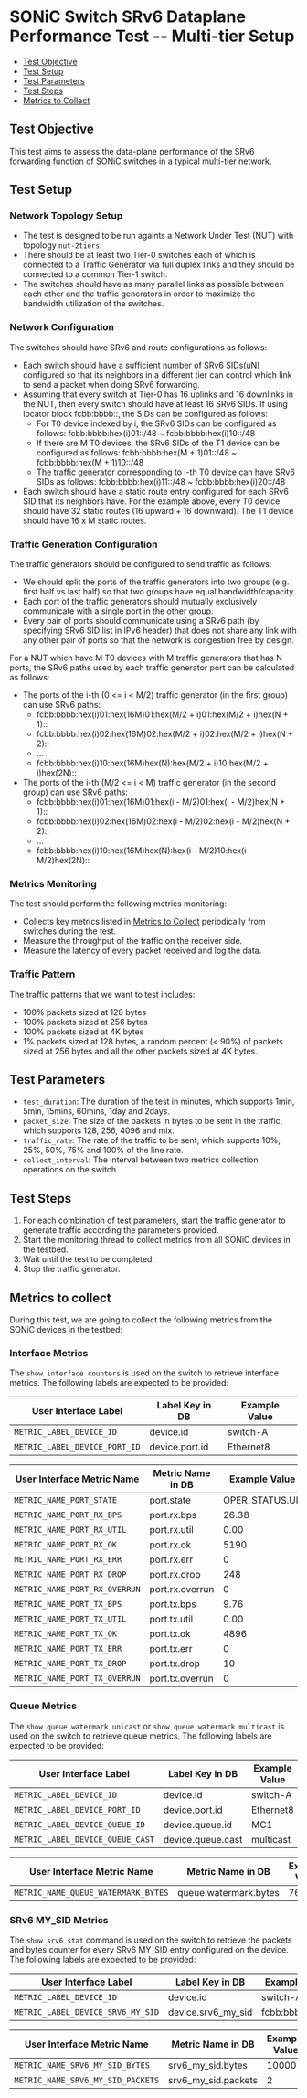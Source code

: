 # SONiC Switch SRv6 Dataplane Performance Test -- Multi-tier Setup

- [Test Objective](#test-objective)
- [Test Setup](#test-setup)
- [Test Parameters](#test-parameters)
- [Test Steps](#test-steps)
- [Metrics to Collect](#metrics-to-collect)

## Test Objective

This test aims to assess the data-plane performance of the SRv6 forwarding function of SONiC switches in a typical multi-tier network.

## Test Setup

### Network Topology Setup

- The test is designed to be run againts a Network Under Test (NUT) with topology `nut-2tiers`.
- There should be at least two Tier-0 switches each of which is connected to a Traffic Generator via full duplex links and they should be connected to a common Tier-1 switch.
- The switches should have as many parallel links as possible between each other and the traffic generators in order to maximize the bandwidth utilization of the switches.

### Network Configuration

The switches should have SRv6 and route configurations as follows:
- Each switch should have a sufficient number of SRv6 SIDs(uN) configured so that its neighbors in a different tier can control which link to send a packet when doing SRv6 forwarding.
- Assuming that every switch at Tier-0 has 16 uplinks and 16 downlinks in the NUT, then every switch should have at least 16 SRv6 SIDs. If using locator block fcbb:bbbb::, the SIDs can be configured as follows:
    - For T0 device indexed by i, the SRv6 SIDs can be configured as follows: fcbb:bbbb:hex(i)01::/48 ~ fcbb:bbbb:hex(i)10::/48
    - If there are M T0 devices, the SRv6 SIDs of the T1 device can be configured as follows: fcbb:bbbb:hex(M + 1)01::/48 ~ fcbb:bbbb:hex(M + 1)10::/48
    - The traffic generator corresponding to i-th T0 device can have SRv6 SIDs as follows: fcbb:bbbb:hex(i)11::/48 ~ fcbb:bbbb:hex(i)20::/48
- Each switch should have a static route entry configured for each SRv6 SID that its neighbors have. For the example above, every T0 device should have 32 static routes (16 upward + 16 downward). The T1 device should have 16 x M static routes.

### Traffic Generation Configuration

The traffic generators should be configured to send traffic as follows:
- We should split the ports of the traffic generators into two groups (e.g. first half vs last half) so that two groups have equal bandwidth/capacity.
- Each port of the traffic generators should mutually exclusively communicate with a single port in the other group.
- Every pair of ports should communicate using a SRv6 path (by specifying SRv6 SID list in IPv6 header) that does not share any link with any other pair of ports so that the network is congestion free by design.

For a NUT which have M T0 devices with M traffic generators that has N ports, the SRv6 paths used by each traffic generator port can be calculated as follows:
- The ports of the i-th (0 <= i < M/2) traffic generator (in the first group) can use SRv6 paths:
    - fcbb:bbbb:hex(i)01:hex(16M)01:hex(M/2 + i)01:hex(M/2 + i)hex(N + 1)::
    - fcbb:bbbb:hex(i)02:hex(16M)02:hex(M/2 + i)02:hex(M/2 + i)hex(N + 2)::
    - ...
    - fcbb:bbbb:hex(i)10:hex(16M)hex(N):hex(M/2 + i)10:hex(M/2 + i)hex(2N)::
- The ports of the i-th (M/2 <= i < M) traffic generator (in the second group) can use SRv6 paths:
    - fcbb:bbbb:hex(i)01:hex(16M)01:hex(i - M/2)01:hex(i - M/2)hex(N + 1)::
    - fcbb:bbbb:hex(i)02:hex(16M)02:hex(i - M/2)02:hex(i - M/2)hex(N + 2)::
    - ...
    - fcbb:bbbb:hex(i)10:hex(16M)hex(N):hex(i - M/2)10:hex(i - M/2)hex(2N)::

### Metrics Monitoring

The test should perform the following metrics monitoring:
- Collects key metrics listed in [Metrics to Collect](#metrics-to-collect) periodically from switches during the test.
- Measure the throughput of the traffic on the receiver side.
- Measure the latency of every packet received and log the data.


### Traffic Pattern

The traffic patterns that we want to test includes:
- 100% packets sized at 128 bytes
- 100% packets sized at 256 bytes
- 100% packets sized at 4K bytes
- 1% packets sized at 128 bytes, a random percent (< 90%) of packets sized at 256 bytes and all the other packets sized at 4K bytes.

## Test Parameters

- `test_duration`: The duration of the test in minutes, which supports 1min, 5min, 15mins, 60mins, 1day and 2days.
- `packet_size`: The size of the packets in bytes to be sent in the traffic, which supports 128, 256, 4096 and mix.
- `traffic_rate`: The rate of the traffic to be sent, which supports 10%, 25%, 50%, 75% and 100% of the line rate.
- `collect_interval`: The interval between two metrics collection operations on the switch.

## Test Steps

1. For each combination of test parameters, start the traffic generator to generate traffic according the parameters provided.
2. Start the monitoring thread to collect metrics from all SONiC devices in the testbed.
3. Wait until the test to be completed.
4. Stop the traffic generator.

## Metrics to collect

During this test, we are going to collect the following metrics from the SONiC devices in the testbed:

### Interface Metrics

The `show interface counters` is used on the switch to retrieve interface metrics. The following labels are expected to be provided:

| User Interface Label          | Label Key in DB | Example Value |
|-------------------------------|-----------------|---------------|
| `METRIC_LABEL_DEVICE_ID`      | device.id       | switch-A      |
| `METRIC_LABEL_DEVICE_PORT_ID` | device.port.id  | Ethernet8     |

| User Interface Metric Name    | Metric Name in DB | Example Value  |
|-------------------------------|-------------------|----------------|
| `METRIC_NAME_PORT_STATE`      | port.state        | OPER_STATUS.UP |
| `METRIC_NAME_PORT_RX_BPS`     | port.rx.bps       | 26.38          |
| `METRIC_NAME_PORT_RX_UTIL`    | port.rx.util      | 0.00           |
| `METRIC_NAME_PORT_RX_OK`      | port.rx.ok        | 5190           |
| `METRIC_NAME_PORT_RX_ERR`     | port.rx.err       | 0              |
| `METRIC_NAME_PORT_RX_DROP`    | port.rx.drop      | 248            |
| `METRIC_NAME_PORT_RX_OVERRUN` | port.rx.overrun   | 0              |
| `METRIC_NAME_PORT_TX_BPS`     | port.tx.bps       | 9.76           |
| `METRIC_NAME_PORT_TX_UTIL`    | port.tx.util      | 0.00           |
| `METRIC_NAME_PORT_TX_OK`      | port.tx.ok        | 4896           |
| `METRIC_NAME_PORT_TX_ERR`     | port.tx.err       | 0              |
| `METRIC_NAME_PORT_TX_DROP`    | port.tx.drop      | 10             |
| `METRIC_NAME_PORT_TX_OVERRUN` | port.tx.overrun   | 0              |

### Queue Metrics

The `show queue watermark unicast` or  `show queue watermark multicast` is used on the switch to retrieve queue metrics. The following labels are expected to be provided:

| User Interface Label             | Label Key in DB   | Example Value |
|----------------------------------|-------------------|---------------|
| `METRIC_LABEL_DEVICE_ID`         | device.id         | switch-A      |
| `METRIC_LABEL_DEVICE_PORT_ID`    | device.port.id    | Ethernet8     |
| `METRIC_LABEL_DEVICE_QUEUE_ID`   | device.queue.id   | MC1           |
| `METRIC_LABEL_DEVICE_QUEUE_CAST` | device.queue.cast | multicast     |

| User Interface Metric Name          | Metric Name in DB     | Example Value |
|-------------------------------------|-----------------------|---------------|
| `METRIC_NAME_QUEUE_WATERMARK_BYTES` | queue.watermark.bytes | 7620          |

### SRv6 MY_SID Metrics

The `show srv6 stat` command is used on the switch to retrieve the packets and bytes counter for every SRv6 MY_SID entry configured on the device. The following labels are expected to be provided:

| User Interface Label              | Label Key in DB  | Example Value   |
|-----------------------------------|------------------|-----------------|
| `METRIC_LABEL_DEVICE_ID`          | device.id        | switch-A        |
| `METRIC_LABEL_DEVICE_SRV6_MY_SID` | device.srv6_my_sid | fcbb:bbbb:1::/48 |

| User Interface Metric Name             | Metric Name in DB               | Example Value       |
|----------------------------------------|---------------------------------|---------------------|
| `METRIC_NAME_SRV6_MY_SID_BYTES`        | srv6_my_sid.bytes               | 10000               |
| `METRIC_NAME_SRV6_MY_SID_PACKETS`      | srv6_my_sid.packets             | 2                   |